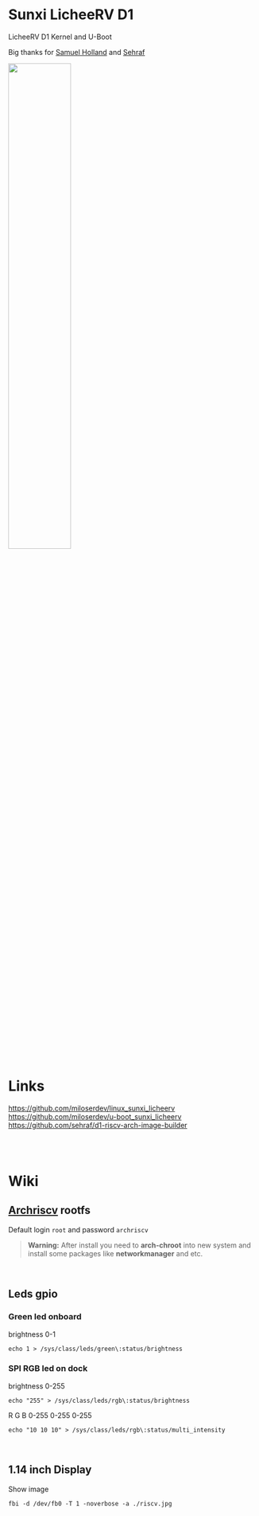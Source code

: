 # Sunxi LicheeRV D1
LicheeRV D1 Kernel and U-Boot  

Big thanks for [Samuel Holland](https://github.com/smaeul) and [Sehraf](https://github.com/sehraf)  

<img width="50%" src="https://github.com/miloserdev/sunxi_licheerv/assets/37951044/720b4211-3f5c-44bc-b383-5576c6b86656"/>  

<br><br>

# Links
https://github.com/miloserdev/linux_sunxi_licheerv  
https://github.com/miloserdev/u-boot_sunxi_licheerv  
https://github.com/sehraf/d1-riscv-arch-image-builder  


<br><br>

# Wiki

## [Archriscv](https://archriscv.felixc.at/) rootfs
Default login `root` and password `archriscv`  
> **Warning:** After install you need to **arch-chroot** into new system and install some packages like **networkmanager** and etc.

<br>

## Leds gpio

### Green led onboard
brightness 0-1
```console
echo 1 > /sys/class/leds/green\:status/brightness
```

### SPI RGB led on dock
brightness 0-255  
```console
echo "255" > /sys/class/leds/rgb\:status/brightness
```

R G B 0-255 0-255 0-255  
```console
echo "10 10 10" > /sys/class/leds/rgb\:status/multi_intensity  
```

<br>

## 1.14 inch Display
Show image
```console
fbi -d /dev/fb0 -T 1 -noverbose -a ./riscv.jpg
```

